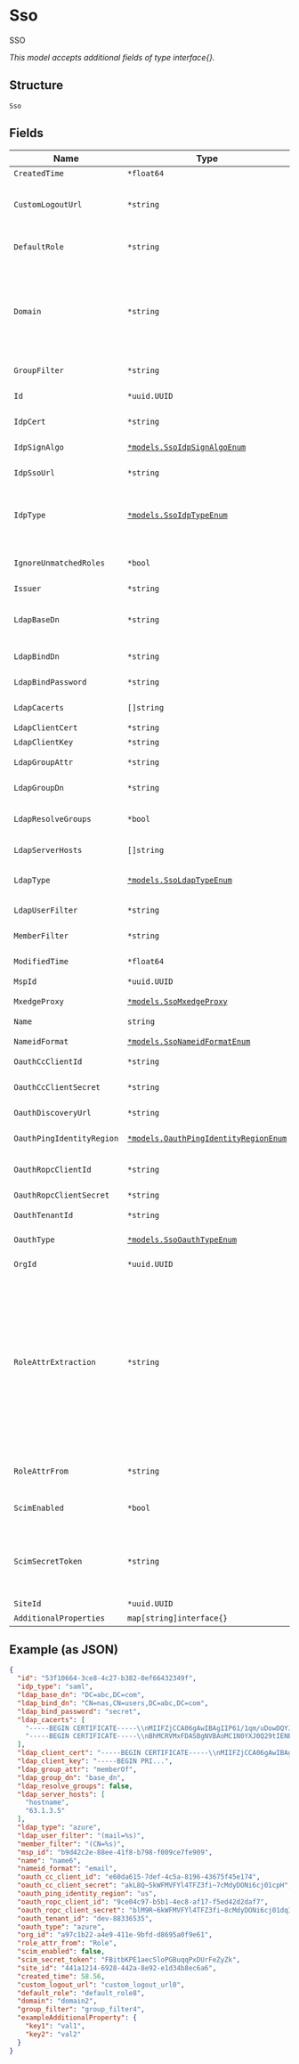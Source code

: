 
# Sso

SSO

*This model accepts additional fields of type interface{}.*

## Structure

`Sso`

## Fields

| Name | Type | Tags | Description |
|  --- | --- | --- | --- |
| `CreatedTime` | `*float64` | Optional | When the object has been created, in epoch |
| `CustomLogoutUrl` | `*string` | Optional | If `idp_type`==`saml`, a URL we will redirect the user after user logout from Mist (for some IdP which supports a custom logout URL that is different from SP-initiated SLO process) |
| `DefaultRole` | `*string` | Optional | If `idp_type`==`saml`, default role to assign if there’s no match. By default, an assertion is treated as invalid when there’s no role matched |
| `Domain` | `*string` | Optional | Random string generated during the SSO creation and used to generate the SAML URLs:<br><br>* ACS URL = `/api/v1/saml/{domain}/login` (e.g. `https://api.mist.com/api/v1/saml/s4t5vwv8/login`)<br>* Single Logout URL = `/api/v1/saml/{domain}/logout` (e.g. `https://api.mist.com/api/v1/saml/s4t5vwv8/logout`) |
| `GroupFilter` | `*string` | Optional | Required if `ldap_type`==`custom`, LDAP filter that will identify the type of group |
| `Id` | `*uuid.UUID` | Optional | Unique ID of the object instance in the Mist Organnization |
| `IdpCert` | `*string` | Optional | If `idp_type`==`saml`. IDP Cert (used to verify the signed response) |
| `IdpSignAlgo` | [`*models.SsoIdpSignAlgoEnum`](../../doc/models/sso-idp-sign-algo-enum.md) | Optional | Required if `idp_type`==`saml`, Signing algorithm for SAML Assertion. enum: `sha1`, `sha256`, `sha384`, `sha512` |
| `IdpSsoUrl` | `*string` | Optional | Required if `idp_type`==`saml`, IDP Single-Sign-On URL |
| `IdpType` | [`*models.SsoIdpTypeEnum`](../../doc/models/sso-idp-type-enum.md) | Optional | SSO IDP Type:<br><br>* For Admin SSO, enum: `saml`<br>* For NAC SSO, enum: `ldap`, `mxedge_proxy`, `oauth`<br>**Default**: `"saml"` |
| `IgnoreUnmatchedRoles` | `*bool` | Optional | If `idp_type`==`saml`, ignore any unmatched roles provided in assertion. By default, an assertion is treated as invalid for any unmatched role |
| `Issuer` | `*string` | Optional | If `idp_type`==`saml`. IDP issuer URL |
| `LdapBaseDn` | `*string` | Optional | Required if `idp_type`==`ldap`, whole domain or a specific organization unit (container) in Search base to specify where users and groups are found in the LDAP tree |
| `LdapBindDn` | `*string` | Optional | Required if `idp_type`==`ldap`, the account used to authenticate against the LDAP |
| `LdapBindPassword` | `*string` | Optional | Required if `idp_type`==`ldap`, the password used to authenticate against the LDAP |
| `LdapCacerts` | `[]string` | Optional | Required if `idp_type`==`ldap`, list of CA certificates to validate the LDAP certificate |
| `LdapClientCert` | `*string` | Optional | If `idp_type`==`ldap`, LDAPS Client certificate |
| `LdapClientKey` | `*string` | Optional | If `idp_type`==`ldap`, Key for the `ldap_client_cert` |
| `LdapGroupAttr` | `*string` | Optional | If `ldap_type`==`custom`<br>**Default**: `"memberOf"` |
| `LdapGroupDn` | `*string` | Optional | If `ldap_type`==`custom`<br>**Default**: `"base_dn"` |
| `LdapResolveGroups` | `*bool` | Optional | If `idp_type`==`ldap`, whether to recursively resolve LDAP groups<br>**Default**: `false` |
| `LdapServerHosts` | `[]string` | Optional | If `idp_type`==`ldap`, list of LDAP/LDAPS server IP Addresses or Hostnames |
| `LdapType` | [`*models.SsoLdapTypeEnum`](../../doc/models/sso-ldap-type-enum.md) | Optional | if `idp_type`==`ldap`. enum: `azure`, `custom`, `google`, `okta`, `ping_identity`<br>**Default**: `"azure"` |
| `LdapUserFilter` | `*string` | Optional | Required if `ldap_type`==`custom`, LDAP filter that will identify the type of user |
| `MemberFilter` | `*string` | Optional | Required if `ldap_type`==`custom`,LDAP filter that will identify the type of member |
| `ModifiedTime` | `*float64` | Optional | When the object has been modified for the last time, in epoch |
| `MspId` | `*uuid.UUID` | Optional | - |
| `MxedgeProxy` | [`*models.SsoMxedgeProxy`](../../doc/models/sso-mxedge-proxy.md) | Optional | If `idp_type`==`mxedge_proxy`, this requires `mist_nac` to be enabled on the mxcluster |
| `Name` | `string` | Required | Name |
| `NameidFormat` | [`*models.SsoNameidFormatEnum`](../../doc/models/sso-nameid-format-enum.md) | Optional | if `idp_type`==`saml`. enum: `email`, `unspecified`<br>**Default**: `"email"` |
| `OauthCcClientId` | `*string` | Optional | Required if `idp_type`==`oauth`, Client Credentials |
| `OauthCcClientSecret` | `*string` | Optional | Required if `idp_type`==`oauth`, oauth_cc_client_secret is RSA private key, of the form "-----BEGIN RSA PRIVATE KEY--...." |
| `OauthDiscoveryUrl` | `*string` | Optional | If `idp_type`==`oauth` |
| `OauthPingIdentityRegion` | [`*models.OauthPingIdentityRegionEnum`](../../doc/models/oauth-ping-identity-region-enum.md) | Optional | enum: `us` (United States, default), `ca` (Canada), `eu` (Europe), `asia` (Asia), `au` (Australia)<br>**Default**: `"us"` |
| `OauthRopcClientId` | `*string` | Optional | If `idp_type`==`oauth`, ropc = Resource Owner Password Credentials |
| `OauthRopcClientSecret` | `*string` | Optional | If `oauth_type`==`azure` or `oauth_type`==`azure-gov`. oauth_ropc_client_secret can be empty |
| `OauthTenantId` | `*string` | Optional | Required if `idp_type`==`oauth`, oauth_tenant_id |
| `OauthType` | [`*models.SsoOauthTypeEnum`](../../doc/models/sso-oauth-type-enum.md) | Optional | if `idp_type`==`oauth`. enum: `azure`, `azure-gov`, `okta`, `ping_identity`<br>**Default**: `"azure"` |
| `OrgId` | `*uuid.UUID` | Optional | - |
| `RoleAttrExtraction` | `*string` | Optional | If `idp_type`==`saml`, custom role attribute parsing scheme. Supported Role Parsing Schemes <table><tr><th>Name</th><th>Scheme</th></tr><tr><td>`cn`</td><td><ul><li>The expected role attribute format in SAML Assertion is "CN=cn,OU=ou1,OU=ou2,…"</li><li>CN (the key) is case-insensitive and exactly 1 CN is expected (or the entire entry will be ignored)</li></ul>E.g. if role attribute is "CN=cn,OU=ou1,OU=ou2" then parsed role value is "cn"</td></tr></table> |
| `RoleAttrFrom` | `*string` | Optional | If `idp_type`==`saml`, name of the attribute in SAML Assertion to extract role from<br>**Default**: `"Role"` |
| `ScimEnabled` | `*bool` | Optional | If `idp_type`==`oauth`, indicates if SCIM provisioning is enabled for the OAuth IDP<br>**Default**: `false` |
| `ScimSecretToken` | `*string` | Optional | If `idp_type`==`oauth`, scim_secret_token (auto-generated when not provided by caller and `scim_enabled`==`true`, empty string when `scim_enabled`==`false`) is used as the Bearer token in the Authorization header of SCIM provisioning requests by the IDP |
| `SiteId` | `*uuid.UUID` | Optional | - |
| `AdditionalProperties` | `map[string]interface{}` | Optional | - |

## Example (as JSON)

```json
{
  "id": "53f10664-3ce8-4c27-b382-0ef66432349f",
  "idp_type": "saml",
  "ldap_base_dn": "DC=abc,DC=com",
  "ldap_bind_dn": "CN=nas,CN=users,DC=abc,DC=com",
  "ldap_bind_password": "secret",
  "ldap_cacerts": [
    "-----BEGIN CERTIFICATE-----\\nMIIFZjCCA06gAwIBAgIIP61/1qm/uDowDQYJKoZIhvcNAQELBQE\\n-----END CERTIFICATE-----",
    "-----BEGIN CERTIFICATE-----\\nBhMCRVMxFDASBgNVBAoMC1N0YXJ0Q29tIENBMSwwKgYDVn-----END CERTIFICATE-----"
  ],
  "ldap_client_cert": "-----BEGIN CERTIFICATE-----\\nMIIFZjCCA06gAwIBAgIIP61/1qm/uDowDQYJKoZIhvcNAQELBQE\\n-----END CERTIFICATE-----",
  "ldap_client_key": "-----BEGIN PRI...",
  "ldap_group_attr": "memberOf",
  "ldap_group_dn": "base_dn",
  "ldap_resolve_groups": false,
  "ldap_server_hosts": [
    "hostname",
    "63.1.3.5"
  ],
  "ldap_type": "azure",
  "ldap_user_filter": "(mail=%s)",
  "member_filter": "(CN=%s)",
  "msp_id": "b9d42c2e-88ee-41f8-b798-f009ce7fe909",
  "name": "name6",
  "nameid_format": "email",
  "oauth_cc_client_id": "e60da615-7def-4c5a-8196-43675f45e174",
  "oauth_cc_client_secret": "akL8Q~5kWFMVFYl4TFZ3fi~7cMdyDONi6cj01cpH",
  "oauth_ping_identity_region": "us",
  "oauth_ropc_client_id": "9ce04c97-b5b1-4ec8-af17-f5ed42d2daf7",
  "oauth_ropc_client_secret": "blM9R~6kWFMVFYl4TFZ3fi~8cMdyDONi6cj01dqI",
  "oauth_tenant_id": "dev-88336535",
  "oauth_type": "azure",
  "org_id": "a97c1b22-a4e9-411e-9bfd-d8695a0f9e61",
  "role_attr_from": "Role",
  "scim_enabled": false,
  "scim_secret_token": "FBitbKPE1aecSloPGBuqqPxDUrFeZyZk",
  "site_id": "441a1214-6928-442a-8e92-e1d34b8ec6a6",
  "created_time": 58.56,
  "custom_logout_url": "custom_logout_url0",
  "default_role": "default_role8",
  "domain": "domain2",
  "group_filter": "group_filter4",
  "exampleAdditionalProperty": {
    "key1": "val1",
    "key2": "val2"
  }
}
```

